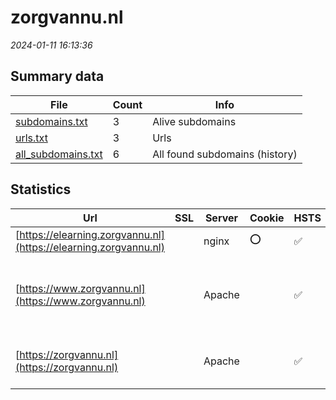 # zorgvannu.nl
*2024-01-11 16:13:36*
## Summary data
| File       | Count | Info |
|------------|-------|------|
|[subdomains.txt](/data/zorgvannu.nl/subdomains.txt)|3|Alive subdomains|
|[urls.txt](/data/zorgvannu.nl/urls.txt)|3|Urls|
|[all_subdomains.txt](/data/zorgvannu.nl/all_subdomains.txt)|6|All found subdomains (history)|
## Statistics
| Url | SSL | Server | Cookie | HSTS | CSP | XFO | XXP | RP | Tech |Title |
|------------|-------|------|------|------|------|------|------|------|------|------|
|[https://elearning.zorgvannu.nl](https://elearning.zorgvannu.nl)| |nginx|:o: |:white_check_mark: | | :white_check_mark: | :white_check_mark: | :white_check_mark: |HSTS Nginx|Zorg van Nu|
|[https://www.zorgvannu.nl](https://www.zorgvannu.nl)| |Apache| |:white_check_mark: | | :white_check_mark: | | :white_check_mark: |Apache HTTP Server Drupal:9 HSTS PHP|Wegwijs in zorgt...|
|[https://zorgvannu.nl](https://zorgvannu.nl)| |Apache| |:white_check_mark: | | :white_check_mark: | | :white_check_mark: |Apache HTTP Server HSTS|301 Moved Perman...|